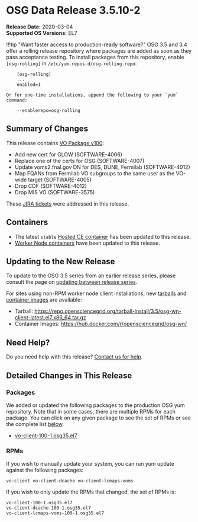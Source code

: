 OSG Data Release 3.5.10-2
========================

**Release Date:** 2020-03-04    
**Supported OS Versions:** EL7

!!!tip "Want faster access to production-ready software?"
    OSG 3.5 and 3.4 offer a rolling release repository where packages are added as soon as they pass acceptance testing.
    To install packages from this repository, enable `[osg-rolling]` in `/etc/yum.repos.d/osg-rolling.repo`:

        [osg-rolling]
        ...
        enabled=1

    Or for one-time installations, append the following to your `yum` command:

        --enablerepo=osg-rolling

Summary of Changes
------------------

This release contains [VO Package v100](https://github.com/opensciencegrid/osg-vo-config/releases/tag/release-100):

- Add new cert for GLOW (SOFTWARE-4006)
- Replace one of the certs for OSG (SOFTWARE-4007)
- Update voms2.fnal.gov DN for DES, DUNE, Fermilab (SOFTWARE-4012)
- Map FQANs from Fermilab VO subgroups to the same user as the VO-wide target (SOFTWARE-4005)
- Drop CDF (SOFTWARE-4012)
- Drop MIS VO (SOFTWARE-3575)

These [JIRA tickets](https://opensciencegrid.atlassian.net/issues/?jql=project%20%3D%20SOFTWARE%20AND%20fixVersion%20%3D%203.5.10-2%20ORDER%20BY%20priority%20DESC%2C%20key%20DESC) were addressed in this release.

Containers
----------

- The latest `stable` [Hosted CE container](https://hub.docker.com/r/opensciencegrid/hosted-ce) has been updated to this
  release.
- [Worker Node containers](/worker-node/using-wn-containers/) have been updated to this release.

Updating to the New Release
---------------------------

To update to the OSG 3.5 series from an earlier release series, please consult the page on
[updating between release series](/release/release_series#updating-to-osg-35).

For sites using non-RPM worker node client installations, new [tarballs](/worker-node/install-wn-tarball) and
[container images](/worker-node/using-wn-containers) are available:

- Tarball: <https://repo.opensciencegrid.org/tarball-install/3.5/osg-wn-client-latest.el7.x86_64.tar.gz>
- Container Images: <https://hub.docker.com/r/opensciencegrid/osg-wn/>

Need Help?
----------

Do you need help with this release? [Contact us for help](/common/help).

Detailed Changes in This Release
--------------------------------

### Packages

We added or updated the following packages to the production OSG yum repository.
Note that in some cases, there are multiple RPMs for each package.
You can click on any given package to see the set of RPMs or see the complete list [below](#rpms).

-   [vo-client-100-1.osg35.el7](https://koji.chtc.wisc.edu/koji/search?match=glob&type=build&terms=vo-client-100-1.osg35.el7)

### RPMs

If you wish to manually update your system, you can run yum update against the following packages:

    vo-client vo-client-dcache vo-client-lcmaps-voms

If you wish to only update the RPMs that changed, the set of RPMs is:

``` file
vo-client-100-1.osg35.el7
vo-client-dcache-100-1.osg35.el7
vo-client-lcmaps-voms-100-1.osg35.el7
```
